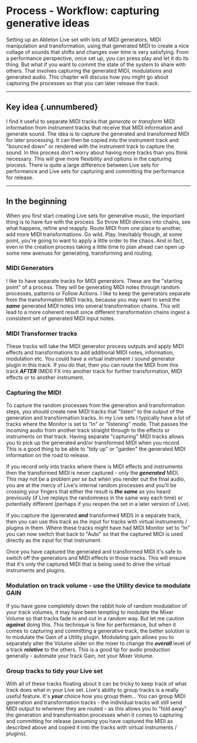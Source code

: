 # Process - Workflow: capturing generative ideas

Setting up an Ableton Live set with lots of MIDI generators, MIDI manipulation and transformation, using that generated MIDI to create a nice collage of sounds that shifts and changes over time is very satisfying. From a performance perspective, once set up, you can press play and let it do its thing. But what if you want to commit the state of the system to share with others. That involves capturing the generated MIDI, modulations and generated audio. This chapter will discuss how you might go about capturing the processes so that you can later release the track.

------------------------------------------------------------------------

## Key idea {.unnumbered}

I find it useful to separate MIDI tracks that *generate* or *transform* MIDI information from instrument tracks that receive that MIDI information and generate sound. The idea is to capture the generated and transformed MIDI for later processing. It can then be copied into the instrument track and "bounced down" or rendered with the instrument track to capture the sound. In this process don't worry about having more tracks than you think necessary. This will give more flexibility and options in the capturing process. There is quite a large difference between Live sets for performance and Live sets for capturing and committing the performance for release.

------------------------------------------------------------------------

## In the beginning

When you first start creating Live sets for generative music, the important thing is to have fun with the process. So throw MIDI devices into chains, see what happens, refine and reapply. Route MIDI from one place to another, add more MIDI transformations. Go wild. Play. Inevitably though, at some point, you're going to want to apply a little order to the chaos. And in fact, even in the creation process taking a little time to plan ahead can open up some new avenues for generating, transforming and routing.

### MIDI Generators

I like to have separate tracks for MIDI generators. These are the "starting point" of a process. They will be generating MIDI notes through random processes, patterns or Follow Actions. I like to keep the generators separate from the transformation MIDI tracks, because you may want to send the ***same*** generated MIDI notes into several transformation chains. This will lead to a more coherent result since different transformation chains ingest a consistent set of generated MIDI input notes.

### MIDI Transformer tracks

These tracks will take the MIDI generator process outputs and apply MIDI effects and transformations to add additional MIDI notes, information, modulation etc. You could have a virtual instrument / sound generator plugin in this track. If you do that, then you can route the MIDI from this track ***AFTER*** (MIDI) FX into another track for further transformation, MIDI effects or to another instrument.

### Capturing the MIDI

To capture the random processes from the generation and transformation steps, you should create new MIDI tracks that "listen" to the output of the generation and transformation tracks. In my Live sets I typically have a lot of tracks where the Monitor is set to "In" or "listening" mode. That passes the incoming audio from another track straight through to the effects or instruments on that track. Having separate "capturing" MIDI tracks allows you to pick up the generated and/or transformed MIDI when you record. This is a good thing to be able to "tidy up" or "garden" the generated MIDI information on the road to release.

If you record only into tracks where there is MIDI effects and instruments then the transformed MIDI is never captured - only the ***generated*** MIDI. This may not be a problem *per se* but when you render out the final audio, you are at the mercy of Live's internal random processes and you'll be crossing your fingers that either the result is ***the same*** as you heard previously (if Live replays the randomness in the same way each time) or potentially different (perhaps if you reopen the set in a later version of Live).

If you capture the (generated ***and*** transformed MIDI) in a separate track, then you can use this track as the input for tracks with virtual instruments / plugins in them. Where these tracks might have had MIDI Monitor set to "In" you can now switch that back to "Auto" so that the captured MIDI is used directly as the input for that instrument.

Once you have captured the generated and transformed MIDI it's safe to switch off the generators and MIDI effects in those tracks. This will ensure that it's only the captured MIDI that is being used to drive the virtual instruments and plugins.

### Modulation on track volume - use the Utility device to modulate GAIN

If you have gone completely down the rabbit hole of random modulation of your track volumes, it may have been tempting to modulate the Mixer Volume so that tracks fade in and out in a random way. But let me caution ***against*** doing this. This technique is fine for performance, but when it comes to capturing and committing a generative track, the better solution is to modulate the Gain of a Utility plugin. Modulating gain allows you to separately alter the Volume slider on the mixer to change the ***overall*** level of a track ***relative*** to the others. This is a good tip for audio production generally - automate your track Gain, not your Mixer Volume.

### Group tracks to tidy your Live set

With all of these tracks floating about it can be tricky to keep track of what track does what in your Live set. Live's ability to group tracks is a really useful feature. It's ***your*** choice how you group them... You can group MIDI generation and transformation tracks - the individual tracks will still send MIDI output to wherever they are routed - as this allows you to "fold away" the generation and transformation processes when it comes to capturing and committing for release (assuming you have captured the MIDI as described above and copied it into the tracks with virtual instruments / plugins).
